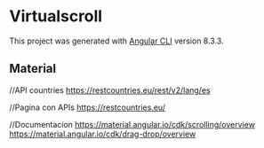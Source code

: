 # Virtualscroll

This project was generated with [Angular CLI](https://github.com/angular/angular-cli) version 8.3.3.

## Material

//API countries
https://restcountries.eu/rest/v2/lang/es

//Pagina con APIs
https://restcountries.eu/ 

//Documentacion
https://material.angular.io/cdk/scrolling/overview
https://material.angular.io/cdk/drag-drop/overview



